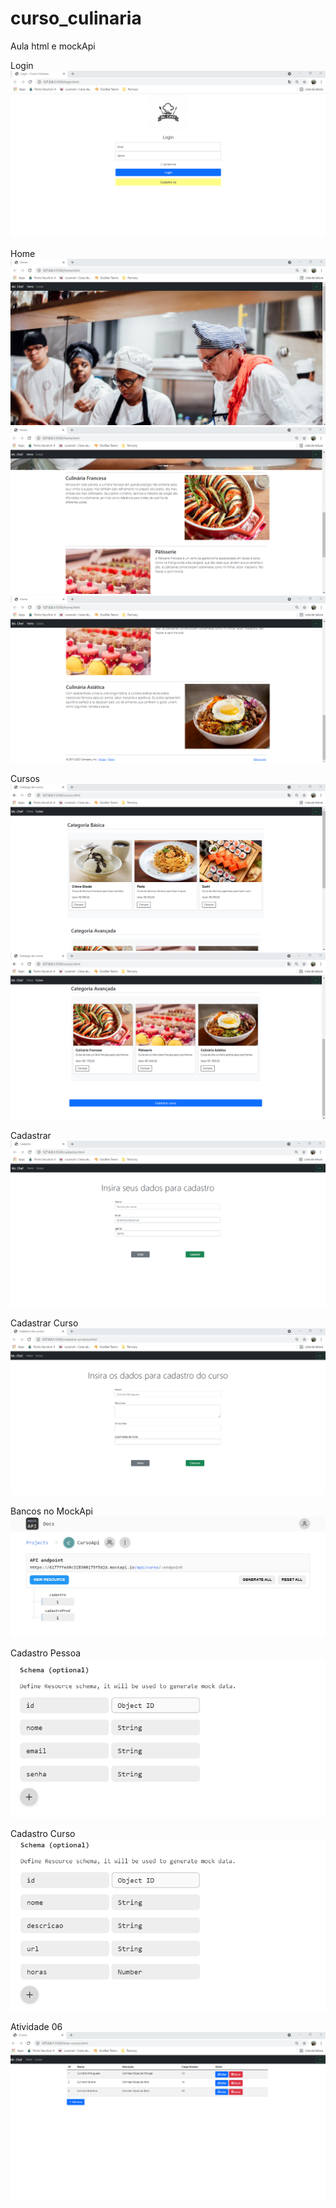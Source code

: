 # curso_culinaria
Aula html e mockApi

Login
![login.png](/printTelas/login.png)

Home
![home1.png](/printTelas/home1.png)
![home2.png](/printTelas/home2.png)
![home3.png](/printTelas/home3.png)

Cursos
![cursos1.png](/printTelas/cursos1.png)
![cursos2.png](/printTelas/cursos2.png)

Cadastrar
![cadastro.png](/printTelas/cadastro.png)

Cadastrar Curso
![cadastroCurso.png](/printTelas/cadastroCurso.png)

Bancos no MockApi
![principal.png](/printTelas/principal.png)

Cadastro Pessoa
![cadastro1.png](/printTelas/cadastro1.png)

Cadastro Curso
![cadastroCurso1.png](/printTelas/cadastroCurso1.png)

Atividade 06
![atv06.png](/printTelas/atv06.png)
